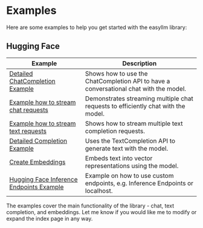 # Examples

Here are some examples to help you get started with the easyllm library:

## Hugging Face

| Example                                                                 | Description                                                                           |
| ----------------------------------------------------------------------- | ------------------------------------------------------------------------------------- |
| [Detailed ChatCompletion Example](chat-completion-api)                  | Shows how to use the ChatCompletion API to have a conversational chat with the model. |
| [Example how to stream chat requests](stream-chat-completions)          | Demonstrates streaming multiple chat requests to efficiently chat with the model.     |
| [Example how to stream text requests](stream-text-completions)          | Shows how to stream multiple text completion requests.                                |
| [Detailed Completion Example](text-completion-api)                      | Uses the TextCompletion API to generate text with the model.                          |
| [Create Embeddings](get-embeddings)                                     | Embeds text into vector representations using the model.                              |
| [Hugging Face Inference Endpoints Example](inference-endpoints-example) | Example on how to use custom endpoints, e.g. Inference Endpoints or localhost.        |

The examples cover the main functionality of the library - chat, text completion, and embeddings. Let me know if you would like me to modify or expand the index page in any way.